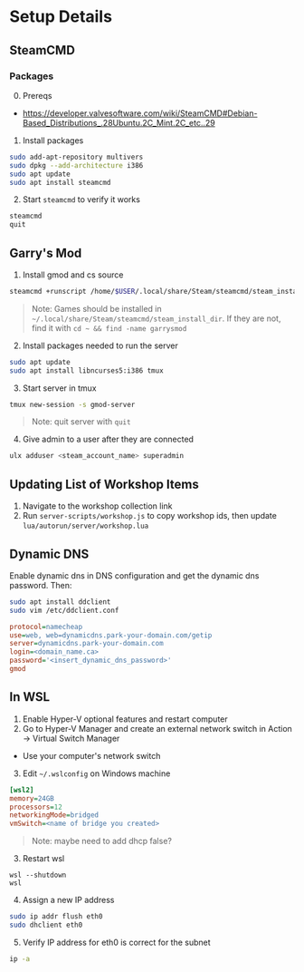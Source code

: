 # Setup Details

## SteamCMD

### Packages

0. Prereqs

- https://developer.valvesoftware.com/wiki/SteamCMD#Debian-Based_Distributions_.28Ubuntu.2C_Mint.2C_etc..29

1. Install packages

```bash
sudo add-apt-repository multivers
sudo dpkg --add-architecture i386
sudo apt update
sudo apt install steamcmd
```

2. Start `steamcmd` to verify it works

```bash
steamcmd
quit
```

## Garry's Mod

1. Install gmod and cs source

```bash
steamcmd +runscript /home/$USER/.local/share/Steam/steamcmd/steam_install_dir/garrysmod/server-scripts/update-gmod-ds.txt
```

> Note: Games should be installed in `~/.local/share/Steam/steamcmd/steam_install_dir`. If they are not, find it with `cd ~ && find -name garrysmod`

2. Install packages needed to run the server

```bash
sudo apt update
sudo apt install libncurses5:i386 tmux
```

3. Start server in tmux

```bash
tmux new-session -s gmod-server
```

> Note: quit server with `quit`

4. Give admin to a user after they are connected

```bash
ulx adduser <steam_account_name> superadmin
```

## Updating List of Workshop Items

1. Navigate to the workshop collection link
2. Run `server-scripts/workshop.js` to copy workshop ids, then update `lua/autorun/server/workshop.lua`

## Dynamic DNS

Enable dynamic dns in DNS configuration and get the dynamic dns password. Then:

```bash
sudo apt install ddclient
sudo vim /etc/ddclient.conf
```

```ini
protocol=namecheap
use=web, web=dynamicdns.park-your-domain.com/getip
server=dynamicdns.park-your-domain.com
login=<domain_name.ca>
password='<insert_dynamic_dns_password>'
gmod
```

## In WSL

1. Enable Hyper-V optional features and restart computer
2. Go to Hyper-V Manager and create an external network switch in Action -> Virtual Switch Manager
  - Use your computer's network switch
3. Edit `~/.wslconfig` on Windows machine

```ini
[wsl2]
memory=24GB  
processors=12
networkingMode=bridged
vmSwitch=<name of bridge you created>
```

> Note: maybe need to add dhcp false?

3. Restart wsl

```
wsl --shutdown
wsl
```

4. Assign a new IP address

```bash
sudo ip addr flush eth0
sudo dhclient eth0
```

5. Verify IP address for eth0 is correct for the subnet

```bash
ip -a
```
